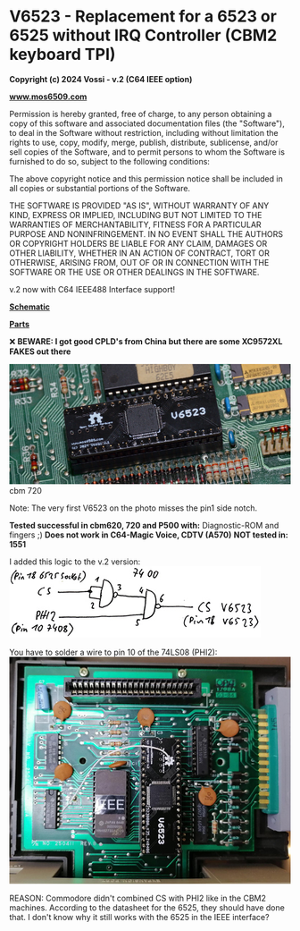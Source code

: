 # V6523 - Replacement for a 6523 or 6525 without IRQ Controller (CBM2 keyboard TPI)  

**Copyright (c) 2024 Vossi - v.2 (C64 IEEE option)**

**www.mos6509.com**

Permission is hereby granted, free of charge, to any person obtaining a copy
of this software and associated documentation files (the "Software"), to deal
in the Software without restriction, including without limitation the rights
to use, copy, modify, merge, publish, distribute, sublicense, and/or sell
copies of the Software, and to permit persons to whom the Software is
furnished to do so, subject to the following conditions:

The above copyright notice and this permission notice shall be included in all
copies or substantial portions of the Software.

THE SOFTWARE IS PROVIDED "AS IS", WITHOUT WARRANTY OF ANY KIND, EXPRESS OR
IMPLIED, INCLUDING BUT NOT LIMITED TO THE WARRANTIES OF MERCHANTABILITY,
FITNESS FOR A PARTICULAR PURPOSE AND NONINFRINGEMENT. IN NO EVENT SHALL THE
AUTHORS OR COPYRIGHT HOLDERS BE LIABLE FOR ANY CLAIM, DAMAGES OR OTHER
LIABILITY, WHETHER IN AN ACTION OF CONTRACT, TORT OR OTHERWISE, ARISING FROM,
OUT OF OR IN CONNECTION WITH THE SOFTWARE OR THE USE OR OTHER DEALINGS IN THE
SOFTWARE.

v.2 now with C64 IEEE488 Interface support!

**[Schematic](https://github.com/vossi1/v6523/blob/master/v6523_v2.png)**

**[Parts](https://github.com/vossi1/v6523/blob/master/parts.txt)**

:x: **BEWARE: I got good CPLD's from China but there are some XC9572XL FAKES out there**

![V6523 720-photo](https://github.com/vossi1/v6523/blob/master/v6523_v1_photo2.jpg)
cbm 720

Note: The very first V6523 on the photo misses the pin1 side notch.

**Tested successful in cbm620, 720 and P500 with:** Diagnostic-ROM and fingers ;)
**Does not work in C64-Magic Voice, CDTV (A570)**
**NOT tested in: 1551**

I added this logic to the v.2 version:
![V6523 ieee-logic](https://github.com/vossi1/v6523/blob/master/v6523_ieee-logic.jpg)

You have to solder a wire to pin 10 of the 74LS08 (PHI2):
![V6523 ieee-photo](https://github.com/vossi1/v6523/blob/master/v6523_ieee_photo.jpg)

REASON: Commodore didn't combined CS with PHI2 like in the CBM2 machines.
According to the datasheet for the 6525, they should have done that.
I don't know why it still works with the 6525 in the IEEE interface?
